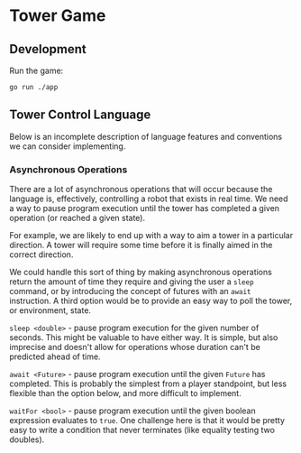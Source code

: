 # Tower Game

## Development

Run the game:

```shell
go run ./app
```

## Tower Control Language

Below is an incomplete description of language features and conventions
we can consider implementing.

### Asynchronous Operations

There are a lot of asynchronous operations that will occur because the
language is, effectively, controlling a robot that exists in real time.
We need a way to pause program execution until the tower has completed
a given operation (or reached a given state).

For example, we are likely
to end up with a way to aim a tower in a particular direction. A tower
will require some time before it is finally aimed in the correct
direction.

We could handle this sort of thing by making asynchronous
operations return the amount of time they require and giving the user
a `sleep` command, or by introducing the concept of futures with an
`await` instruction. A third option would be to provide an easy way to
poll the tower, or environment, state.

`sleep <double>` - pause program execution for the given number of
seconds. This might be valuable to have either way. It is simple, but
also imprecise and doesn't allow for operations whose duration can't
be predicted ahead of time.

`await <Future>` - pause program execution until the given `Future` has
completed. This is probably the simplest from a player standpoint, but
less flexible than the option below, and more difficult to implement.

`waitFor <bool>` - pause program execution until the given boolean
expression evaluates to `true`. One challenge here is that it would be
pretty easy to write a condition that never terminates (like equality
testing two doubles).
